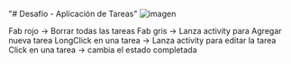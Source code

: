"# Desafío - Aplicación de Tareas" 
![imagen](https://github.com/csgutierm/Aplicacion-de-tareas/assets/90303345/5c7f7c06-5262-4c42-b47b-81fde663413f)

Fab rojo -> Borrar todas las tareas
Fab gris -> Lanza activity para Agregar nueva tarea
LongClick en una tarea -> Lanza activity para editar la tarea
Click en una tarea -> cambia el estado completada
